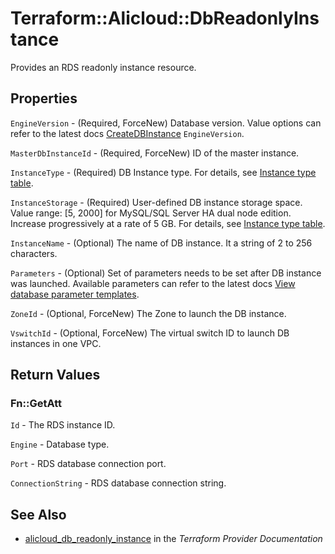 # Terraform::Alicloud::DbReadonlyInstance

Provides an RDS readonly instance resource.

## Properties

`EngineVersion` - (Required, ForceNew) Database version. Value options can refer to the latest docs [CreateDBInstance](https://www.alibabacloud.com/help/doc-detail/26228.htm) `EngineVersion`.

`MasterDbInstanceId` - (Required, ForceNew) ID of the master instance.

`InstanceType` - (Required) DB Instance type. For details, see [Instance type table](https://www.alibabacloud.com/help/doc-detail/26312.htm).

`InstanceStorage` - (Required) User-defined DB instance storage space. Value range: [5, 2000] for MySQL/SQL Server HA dual node edition. Increase progressively at a rate of 5 GB. For details, see [Instance type table](https://www.alibabacloud.com/help/doc-detail/26312.htm).

`InstanceName` - (Optional) The name of DB instance. It a string of 2 to 256 characters.

`Parameters` - (Optional) Set of parameters needs to be set after DB instance was launched. Available parameters can refer to the latest docs [View database parameter templates](https://www.alibabacloud.com/help/doc-detail/26284.htm).

`ZoneId` - (Optional, ForceNew) The Zone to launch the DB instance.

`VswitchId` - (Optional, ForceNew) The virtual switch ID to launch DB instances in one VPC.


## Return Values

### Fn::GetAtt

`Id` - The RDS instance ID.

`Engine` - Database type.

`Port` - RDS database connection port.

`ConnectionString` - RDS database connection string.

## See Also

* [alicloud_db_readonly_instance](https://www.terraform.io/docs/providers/alicloud/r/db_readonly_instance.html) in the _Terraform Provider Documentation_